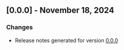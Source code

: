 ## [0.0.0] - November 18, 2024

### Changes
- Release notes generated for version [0.0.0](.release-notes/0.0.0/release.md)


